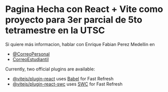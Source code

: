 # Pagina Hecha con React + Vite como proyecto para 3er parcial de 5to tetramestre en la UTSC

Si quiere más informacion, hablar con Enrique Fabian Perez Medellin en
- [@CorreoPersonal](perezmedellinenriquefabian@gmail.com)
- [CorreoEstudiantil](21024@virtual.utsc.edu.mx)

Currently, two official plugins are available:

- [@vitejs/plugin-react](https://github.com/vitejs/vite-plugin-react/blob/main/packages/plugin-react/README.md) uses [Babel](https://babeljs.io/) for Fast Refresh
- [@vitejs/plugin-react-swc](https://github.com/vitejs/vite-plugin-react-swc) uses [SWC](https://swc.rs/) for Fast Refresh
